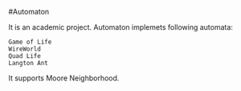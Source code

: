 #Automaton

It is an academic project. Automaton implemets following automata:

    Game of Life
    WireWorld
    Quad Life
    Langton Ant

It supports Moore Neighborhood.
